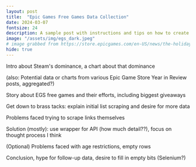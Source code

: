 ```yaml
---
layout: post
title:  "Epic Games Free Games Data Collection"
date: 2024-03-07
fontsize: 24
description: A sample post with instructions and tips on how to create a new blog post.   
image: "/assets/img/egs_dark.jpeg" 
# image grabbed from https://store.epicgames.com/en-US/news/the-holiday-sale-returns-on-december-17-plus-15-free-games
hide: true
---
```


Intro about Steam's dominance, a chart about that dominance

(also: Potential data or charts from various Epic Game Store Year in Review posts, aggregated?)

Story about EGS free games and their efforts, including biggest giveaways

Get down to brass tacks: explain initial list scraping and desire for more data

Problems faced trying to scrape links themselves

Solution (mostly): use wrapper for API (how much detail??), focus on thought process I think

(Optional) Problems faced with age restrictions, empty rows

Conclusion, hype for follow-up data, desire to fill in empty bits (Selenium?)